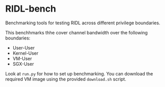 # RIDL-bench

Benchmarking tools for testing RIDL across different privilege boundaries.

This benchhmarks thhe cover channel bandwidth over the following boundaries:
- User-User
- Kernel-User
- VM-User
- SGX-User

Look at ```run.py``` for how to set up benchmarking.
You can download the required VM image using the provided `download.sh` script.
